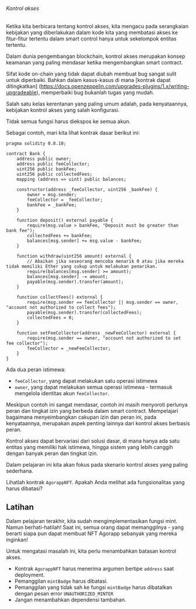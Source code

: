###### Kontrol akses

Ketika kita berbicara tentang kontrol akses, kita mengacu pada serangkaian kebijakan yang diberlakukan dalam kode kita yang membatasi akses ke fitur-fitur tertentu dalam smart control hanya untuk sekelompok entitas tertentu.

Dalam dunia pengembangan blockchain, kontrol akses merupakan konsep keamanan yang paling mendasar ketika mengembangkan smart contract.

Sifat kode on-chain yang tidak dapat diubah membuat bug sangat sulit untuk diperbaiki. Bahkan dalam kasus-kasus di mana [kontrak dapat ditingkatkan] (https://docs.openzeppelin.com/upgrades-plugins/1.x/writing-upgradeable), memperbaiki bug bukanlah tugas yang mudah.

Salah satu kelas kerentanan yang paling umum adalah, pada kenyataannya, kebijakan kontrol akses yang salah konfigurasi.

Tidak semua fungsi harus diekspos ke semua akun.

Sebagai contoh, mari kita lihat kontrak dasar berikut ini:

```sol
pragma solidity 0.8.10;

contract Bank {
    address public owner;
    address public feeCollector;
    uint256 public bankFee;
    uint256 public collectedFees;
    mapping (address => uint) public balances;

    constructor(address _feeCollector, uint256 _bankFee) {
        owner = msg.sender;
        feeCollector = _feeCollector;
        bankFee = _bankFee;
    }

    function deposit() external payable {
        require(msg.value > bankFee, "Deposit must be greater than bank fee");
        collectedFees += bankFee;
        balances[msg.sender] += msg.value - bankFee;
    }

    function withdraw(uint256 amount) external {
        // Abaikan jika seseorang mencoba menarik 0 atau jika mereka tidak memiliki Ether yang cukup untuk melakukan penarikan.
        require(balances[msg.sender] >= amount);
        balances[msg.sender] -= amount;
        payable(msg.sender).transfer(amount);
    }

    function collectFees() external {
        require(msg.sender == feeCollector || msg.sender == owner, "account not authorized to collect fees");
        payable(msg.sender).transfer(collectedFees);
        collectedFees = 0;
    }

    function setFeeCollector(address _newFeeCollector) external {
        require(msg.sender == owner, "account not authorized to set fee collector");
        feeCollector = _newFeeCollector;
    }
}
```

Ada dua peran istimewa:

- `feeCollector`, yang dapat melakukan satu operasi istimewa
- `owner`, yang dapat melakukan semua operasi istimewa - termasuk mengelola identitas akun `feeCollector`.

Meskipun contoh ini sangat mendasar, contoh ini masih menyoroti perlunya peran dan tingkat izin yang berbeda dalam smart contract. Mempelajari bagaimana menyeimbangkan cakupan izin dan peran ini, pada kenyataannya, merupakan aspek penting lainnya dari kontrol akses berbasis peran.

Kontrol akses dapat bervariasi dari solusi dasar, di mana hanya ada satu entitas yang memiliki hak istimewa, hingga sistem yang lebih canggih dengan banyak peran dan tingkat izin.

Dalam pelajaran ini kita akan fokus pada skenario kontrol akses yang paling sederhana.

Lihatlah kontrak `AgorappNFT`. Apakah Anda melihat ada fungsionalitas yang harus dibatasi?

## Latihan

Dalam pelajaran terakhir, kita sudah mengimplementasikan fungsi mint. Namun berhati-hatilah! Saat ini, semua orang dapat memanggilnya - yang berarti siapa pun dapat membuat NFT Agorapp sebanyak yang mereka inginkan!

Untuk mengatasi masalah ini, kita perlu menambahkan batasan kontrol akses.

- Kontrak `AgorappNFT` harus menerima argumen bertipe `address` saat deployment.
- Pemanggilan `mintBadge` harus dibatasi.
- Pemanggilan yang tidak sah ke fungsi `mintBadge` harus dibatalkan dengan pesan error `UNAUTHORIZED_MINTER`
- Jangan menambahkan dependensi tambahan.
